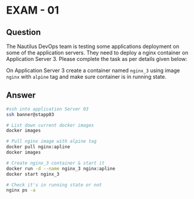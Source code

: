 # EXAM - 01

## Question

The Nautilus DevOps team is testing some applications deployment on some of the application servers. They need to deploy a nginx container on Application Server 3. Please complete the task as per details given below:

On Application Server 3 create a container named `nginx_3` using image `nginx` with `alpine` tag and make sure container is in running state.

## Answer

```bash
#ssh into application Server 03
ssh banner@stapp03

# List down current docker images
docker images

# Pull nginx image with alpine tag
docker pull nginx:apline
docker images

# Create nginx_3 container & start it
docker run -d --name nginx_3 nginx:apline
docker start nginx_3

# Check it's in running state or not
nginx ps -a 
```